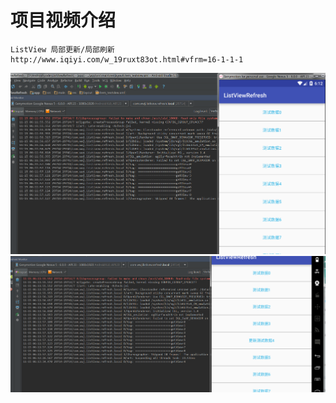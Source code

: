 项目视频介绍 
===========

```
ListView 局部更新/局部刷新
http://www.iqiyi.com/w_19ruxt83ot.html#vfrm=16-1-1-1
```




![](https://github.com/githubwwj/ListViewReferenceLocal/blob/master/项目截图/第一张截图.png) 
![](https://github.com/githubwwj/ListViewReferenceLocal/blob/master/项目截图/第二张截图.png)

